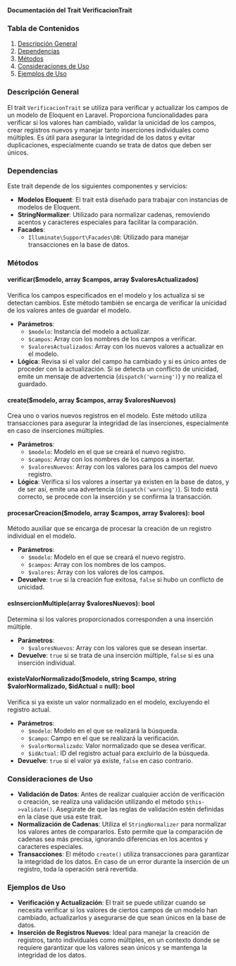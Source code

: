 **Documentación del Trait VerificacionTrait**

### Tabla de Contenidos
1. [Descripción General](#descripción-general)
2. [Dependencias](#dependencias)
3. [Métodos](#métodos)
4. [Consideraciones de Uso](#consideraciones-de-uso)
5. [Ejemplos de Uso](#ejemplos-de-uso)

### Descripción General
El trait `VerificacionTrait` se utiliza para verificar y actualizar los campos de un modelo de Eloquent en Laravel. Proporciona funcionalidades para verificar si los valores han cambiado, validar la unicidad de los campos, crear registros nuevos y manejar tanto inserciones individuales como múltiples. Es útil para asegurar la integridad de los datos y evitar duplicaciones, especialmente cuando se trata de datos que deben ser únicos.

### Dependencias
Este trait depende de los siguientes componentes y servicios:

- **Modelos Eloquent**: El trait está diseñado para trabajar con instancias de modelos de Eloquent.
- **StringNormalizer**: Utilizado para normalizar cadenas, removiendo acentos y caracteres especiales para facilitar la comparación.
- **Facades**:
  - `Illuminate\Support\Facades\DB`: Utilizado para manejar transacciones en la base de datos.

### Métodos

#### verificar($modelo, array $campos, array $valoresActualizados)
Verifica los campos especificados en el modelo y los actualiza si se detectan cambios. Este método también se encarga de verificar la unicidad de los valores antes de guardar el modelo.

- **Parámetros**:
  - `$modelo`: Instancia del modelo a actualizar.
  - `$campos`: Array con los nombres de los campos a verificar.
  - `$valoresActualizados`: Array con los nuevos valores a actualizar en el modelo.
- **Lógica**: Revisa si el valor del campo ha cambiado y si es único antes de proceder con la actualización. Si se detecta un conflicto de unicidad, emite un mensaje de advertencia (`dispatch('warning')`) y no realiza el guardado.

#### create($modelo, array $campos, array $valoresNuevos)
Crea uno o varios nuevos registros en el modelo. Este método utiliza transacciones para asegurar la integridad de las inserciones, especialmente en caso de inserciones múltiples.

- **Parámetros**:
  - `$modelo`: Modelo en el que se creará el nuevo registro.
  - `$campos`: Array con los nombres de los campos a insertar.
  - `$valoresNuevos`: Array con los valores para los campos del nuevo registro.
- **Lógica**: Verifica si los valores a insertar ya existen en la base de datos, y de ser así, emite una advertencia (`dispatch('warning')`). Si todo está correcto, se procede con la inserción y se confirma la transacción.

#### procesarCreacion($modelo, array $campos, array $valores): bool
Método auxiliar que se encarga de procesar la creación de un registro individual en el modelo.

- **Parámetros**:
  - `$modelo`: Modelo en el que se creará el nuevo registro.
  - `$campos`: Array con los nombres de los campos.
  - `$valores`: Array con los valores de los campos.
- **Devuelve**: `true` si la creación fue exitosa, `false` si hubo un conflicto de unicidad.

#### esInsercionMultiple(array $valoresNuevos): bool
Determina si los valores proporcionados corresponden a una inserción múltiple.

- **Parámetros**:
  - `$valoresNuevos`: Array con los valores que se desean insertar.
- **Devuelve**: `true` si se trata de una inserción múltiple, `false` si es una inserción individual.

#### existeValorNormalizado($modelo, string $campo, string $valorNormalizado, $idActual = null): bool
Verifica si ya existe un valor normalizado en el modelo, excluyendo el registro actual.

- **Parámetros**:
  - `$modelo`: Modelo en el que se realizará la búsqueda.
  - `$campo`: Campo en el que se realizará la verificación.
  - `$valorNormalizado`: Valor normalizado que se desea verificar.
  - `$idActual`: ID del registro actual para excluirlo de la búsqueda.
- **Devuelve**: `true` si el valor ya existe, `false` en caso contrario.

### Consideraciones de Uso
- **Validación de Datos**: Antes de realizar cualquier acción de verificación o creación, se realiza una validación utilizando el método `$this->validate()`. Asegúrate de que las reglas de validación estén definidas en la clase que usa este trait.
- **Normalización de Cadenas**: Utiliza el `StringNormalizer` para normalizar los valores antes de compararlos. Esto permite que la comparación de cadenas sea más precisa, ignorando diferencias en los acentos y caracteres especiales.
- **Transacciones**: El método `create()` utiliza transacciones para garantizar la integridad de los datos. En caso de un error durante la inserción de un registro, toda la operación será revertida.

### Ejemplos de Uso
- **Verificación y Actualización**: El trait se puede utilizar cuando se necesita verificar si los valores de ciertos campos de un modelo han cambiado, actualizarlos y asegurarse de que sean únicos en la base de datos.
- **Inserción de Registros Nuevos**: Ideal para manejar la creación de registros, tanto individuales como múltiples, en un contexto donde se requiere garantizar que los valores sean únicos y se mantenga la integridad de los datos.


